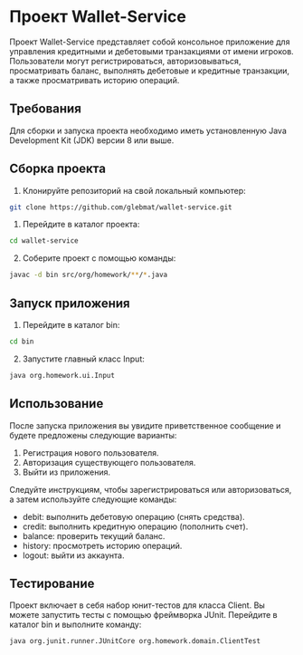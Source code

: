 # Проект Wallet-Service

Проект Wallet-Service представляет собой консольное приложение для управления кредитными и дебетовыми транзакциями от имени игроков. Пользователи могут регистрироваться, авторизовываться, просматривать баланс, выполнять дебетовые и кредитные транзакции, а также просматривать историю операций.

## Требования

Для сборки и запуска проекта необходимо иметь установленную Java Development Kit (JDK) версии 8 или выше.

## Сборка проекта

1. Клонируйте репозиторий на свой локальный компьютер:

```bash
git clone https://github.com/glebmat/wallet-service.git
```

1. Перейдите в каталог проекта:

```bash
cd wallet-service
```

2. Соберите проект с помощью команды:

```bash
javac -d bin src/org/homework/**/*.java
```

## Запуск приложения
1. Перейдите в каталог bin:
```bash
cd bin
```
2. Запустите главный класс Input:
```bash
java org.homework.ui.Input
```
## Использование
После запуска приложения вы увидите приветственное сообщение и будете предложены следующие варианты:
1. Регистрация нового пользователя.
2. Авторизация существующего пользователя.
3. Выйти из приложения.

Следуйте инструкциям, чтобы зарегистрироваться или авторизоваться, а затем используйте следующие команды:
* debit: выполнить дебетовую операцию (снять средства).
* credit: выполнить кредитную операцию (пополнить счет).
* balance: проверить текущий баланс.
* history: просмотреть историю операций.
* logout: выйти из аккаунта.

## Тестирование
Проект включает в себя набор юнит-тестов для класса Client. Вы можете запустить тесты с помощью фреймворка JUnit. Перейдите в каталог bin и выполните команду:
```bash
java org.junit.runner.JUnitCore org.homework.domain.ClientTest
```
